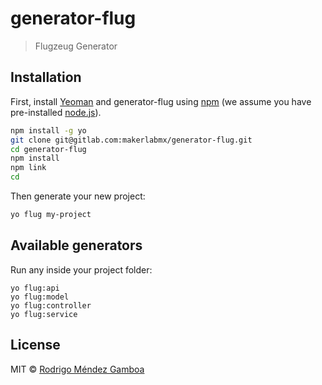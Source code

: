 # generator-flug

> Flugzeug Generator

## Installation

First, install [Yeoman](http://yeoman.io) and generator-flug using [npm](https://www.npmjs.com/) (we assume you have pre-installed [node.js](https://nodejs.org/)).

```bash
npm install -g yo
git clone git@gitlab.com:makerlabmx/generator-flug.git
cd generator-flug
npm install
npm link
cd
```

Then generate your new project:

```bash
yo flug my-project
```

## Available generators

Run any inside your project folder:

```
yo flug:api
yo flug:model
yo flug:controller
yo flug:service
```

## License

MIT © [Rodrigo Méndez Gamboa](http://rodrigomendez.me)
